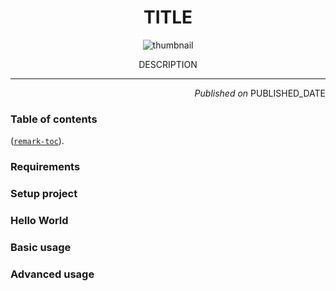 [title]:# (Processing and Swing)
[description]:# (Using Processing library with Java Swing to quickly create GUI sketches)
[thumbnail]:# (images/tutorials/)
[published]:# (2022-05-31)

<!-- METADATA START -->
<div align="center">
    <h1>TITLE</h1>
    <img src="../../THUMBNAIL" alt="thumbnail"/>
    <p>DESCRIPTION</p>
</div>

***

<div align="end">
    <i>Published on</i> PUBLISHED_DATE
</div>

### Table of contents

([`remark-toc`](https://github.com/remarkjs/remark-toc)).
<!-- METADATA END -->

### Requirements

### Setup project

### Hello World

### Basic usage

### Advanced usage